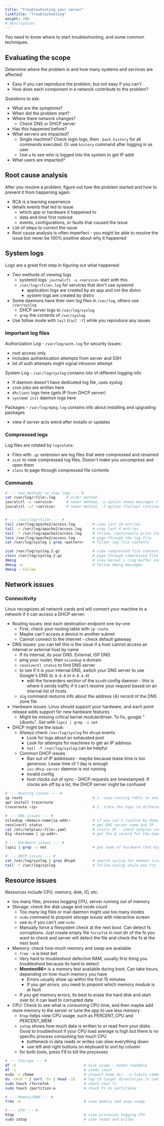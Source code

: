 ```yaml
---
title: "Troubleshooting your server"
linkTitle: "Troubleshooting"
weight: 200
# description:
---
```


You need to know where to start troubleshooting, and some common techniques.

## Evaluating the scope

Determine where the problem is and how many systems and services are affected:
- Easy if you can reproduce the problem, but not easy if you can't
- How does each component in a network contribute to the problem?

Questions to ask:
- What are the symptoms?
- When did the problem start?
- Where there network changes?
  - Check DNS or DHCP server
- Has this happened before?
- What servers are impacted?
  - Single machine? Check login logs, then `.bash_history` for all commands executed. Or use `history` command after logging in as user
  - Use `w` to see who is logged into the system to get IP addr
- What users are impacted?
  
## Root cause analysis

After you resolve a problem, figure out how the problem started and how to prevent it from happening again:
- RCA is a learning experience
- details events that led to issue
  - which app or hardware it happened to
  - data and time first noticed
  - events, configurations, or faults that caused the issue
- List of steps to correct the issue
- Root cause analysis is often imperfect - you might be able to resolve the issue but never be 100% positive about why it happened

## System logs

Logs are a great first step in figuring out what happened:
- Two methods of viewing logs
  - systemd logs: `journalctl -u <service>` start with this
  - `/var/log/<file>.log` for services that don't use systemd
    - application logs are created by an app and not the distro
    - system logs are created by distro
- Some daemons have their own log files in `/var/log`, others use `/var/syslog`
  - DHCP server logs to `/var/log/syslog`
  - `grep` the contents of `/var/syslog`
- Use follow mode with `tail` (`tail -f`) while you reproduce any issues

### Important log files

Authorization Log - `/var/log/auth.log` for security issues:
- root access only
- includes authentication attempts from server and SSH
- lot of auth attempts might signal intrusion attempt

System Log - `/var/log/syslog` contains lots of different logging info
- If daemon doesn't have dedicated log file, uses syslog
- cron jobs are written here
- `dhclient` logs here (gets IP from DHCP server)
- `systemd init` daemon logs here

Packages - `/var/log/dpkg.log` contains info about installing and upgrading packages
- view if server acts weird after installs or updates

### Compressed logs

Log files are rotated by `logrotate`:
- Files with `.gz` extension are log files that were compressed and renamed
- `zcat` to view compressed log files. Doesn't make you uncompress and open them
- `zless` to page through compressed file contents

### Commands

```bash
# --- two methods to view logs --- #
cat /var/log/<file>.log     # older method
jouralctl -u <service>      # newer method, -u option shows messages (logs) for <service>
jouralctl -uf <service>     # newer method, -f option (follow) continuously prints log entries as they're added


# --- /var/log/<file> --- #
tail /var/log/apache2/access.log        # view last 10 entries
tail -n /var/log/apache2/access.log     # view last X entries
tail -f /var/log/apache2/access.log     # follow, continuosly print logs as they're added = good when reproducing issue
less /var/log/apache2/access.log        # page through the log file
cat /var/log/syslog | grep <pattern>    # filter log file contents

zcat /var/log/syslog.2.gz               # view compressed file contents
zless /var/log/syslog.2.gz              # page through compressed file contents
dmesg                                   # view kernel's ring buffer contents - good for hardware issues
dmesg -w                                # follow dmesg messages
dmesg --follow
```

## Network issues

### Connectivity

Linux recognizes all network cards and will connect your machine to a network if it can access a DHCP server:
- Routing issues: test each destination endpoint one-by-one
  - First, check your routing table with `ip route`
  - Maybe can't access a device in another subnet
  - Cannot connect to the internet - check default gateway
- DNS issues: you can tell this is the issue if a host cannot access an internal or external host by name
  - If its internal, its your DNS. External, ISP DNS
  - ping your router, then `nslookup` a domain
  - `resolvectl status` to find DNS server
  - to see if it is your internal DNS, switch your DNS server to use Google's DNS (`8.8.8.8` or `8.8.4.4`)
    - edit the forwarders section of the `bind9` config daemon - this is where it sends traffic if it can't resolve your request based on an internal list of hosts
  - `dig` command resturns info about the address (A) record of the DNS zone file
- Hardware issues: Linux should support your hardware, and each point release adds support for new hardware features
  - Might be missing critical kernel module/driver. To fix, google "<hardware-name> Ubuntu". Get <hardware-name> with `lspci | grep -i net`
- DHCP might be the issue:
  - Always check `/var/log/syslog` for `dhcpd` events
    - Look for logs about an exhausted pool
    - Look for attempts for machines to get an IP address
    - `tail -f /var/log/syslog` can be helpful
  - Common DHCP issues
    - Ran out of IP addresses - maybe because lease time is too generous. Lease time of 1 day is enough
    - `isc-dhcp-server` daemon is not running
    - invalid config
    - host clocks out of sync - DHCP requests are timestamped. If clocks are off by a lot, the DHCP server might be confused

```bash
# --- Routing issues --- #
ip route                                # 1. view routing table to see default gateway
apt install traceroute      
traceroute <ip>                         # 2. trace the hops to different ips in routing table

# --- DNS issues --- #
nslookup <domain-name|ip-addr>          # if you can't resolve by domain name, it might be DNS
resolvectl status                       # get DNS server name and IP
cat /etc/netplan/<file>.yaml            # static IP - check netplan config
dig <hostname | ip-addr>                # get the A record for the domain

# --- Hardware issues --- #
lspci | grep -i net                     # get name of hardware that might require kernel driver

# --- DHCP issues --- #
cat /var/log/syslog | grep dhcpd        # search syslog for daemon issues
tail -f /var/log/syslog                 # follow syslog while you try to get an IP
```

## Resource issues

Resources include CPU, memory, disk, IO, etc:
- too many files, process hogging CPU, server running out of memory
- Storage: check the disk usage and inode count
  - Too many log files or mail daemon might use too many inodes
  - `ncdu` command to pinpoint storage issues with interactive screen
  - use `du` if you can't use `ncdu`
  - Manually force a filesystem check at the next boot. Can detect fs corruptions. Just create empty file `forcefsk` in root dir of the fs you want to check and server will detect the file and check the fs at the next boot
- Memory: check how much memory and swap are available
  - `free -m` is best bet
  - Very hard to troubleshoot defective RAM, usually first thing you troubleshoot because its hard to detect
  - **Memtest86+** is a memory test available during boot. Can take hours, depending on how much memory you have
    - Errors usually show up within the first 15 minutes
    - If you get errors, you need to pinpoint which memory module is at fault
  - If you get memory errors, its best to erase the hard disk and start over bc it can lead to corrupted data
- CPU: Check to see what is consuming CPU time, and then maybe add more memory to the server or tune the app to use less memory
  - `htop` helps view CPU usage, such as PERCENT_CPU and PERCENT_MEM
  - `iotop` shows how much data is written to or read from your disks. Good to troubleshoot if your CPU load average is high but there is no specific process consuming too much CPU
    - bottleneck in data reads or writes can slow everything down
    - use left and right buttons on keyboard to sort by column
  - for both tools, press F9 to kill the processes

```bash
# --- Storage --- #
df -h                               # disk usage - human readable
df -i                               # inode count
ncdu -x /home                       # inspect home dir. -x limits command to one fs
du -cksh * | sort -hr | head -15    # top 15 larges directories in cwd
sudo touch /forcefsk                # check root fs
sudo touch /partition-a             # check fs on partitiona

# --- Memory/RAM --- #
free -m                             # view memory and swap usage

# --- CPU --- #
htop                                # view processes hogging CPU
sudo iotop                          # view reads and writes
```